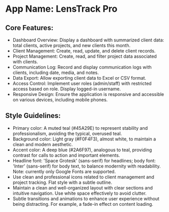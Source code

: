 # **App Name**: LensTrack Pro

## Core Features:

- Dashboard Overview: Display a dashboard with summarized client data: total clients, active projects, and new clients this month.
- Client Management: Create, read, update, and delete client records.
- Project Management: Create, read, and filter project data associated with clients.
- Communication Log: Record and display communication logs with clients, including date, media, and notes.
- Data Export: Allow exporting client data to Excel or CSV format.
- Access Control: Implement user roles (admin/staff) with restricted access based on role. Display logged-in username.
- Responsive Design: Ensure the application is responsive and accessible on various devices, including mobile phones.

## Style Guidelines:

- Primary color: A muted teal (#45A29E) to represent stability and professionalism, avoiding the typical, overused teal.
- Background color: Light gray (#F0F4F3), almost white, to maintain a clean and modern aesthetic.
- Accent color: A deep blue (#2A6F97), analogous to teal, providing contrast for calls to action and important elements.
- Headline font: 'Space Grotesk' (sans-serif) for headlines; body font: 'Inter' (sans-serif) for body text, to balance modernity with readability. Note: currently only Google Fonts are supported.
- Use clean and professional icons related to client management and project tracking. Flat style with a subtle outline.
- Maintain a clean and well-organized layout with clear sections and intuitive navigation. Use white space effectively to avoid clutter.
- Subtle transitions and animations to enhance user experience without being distracting. For example, a fade-in effect on content loading.
